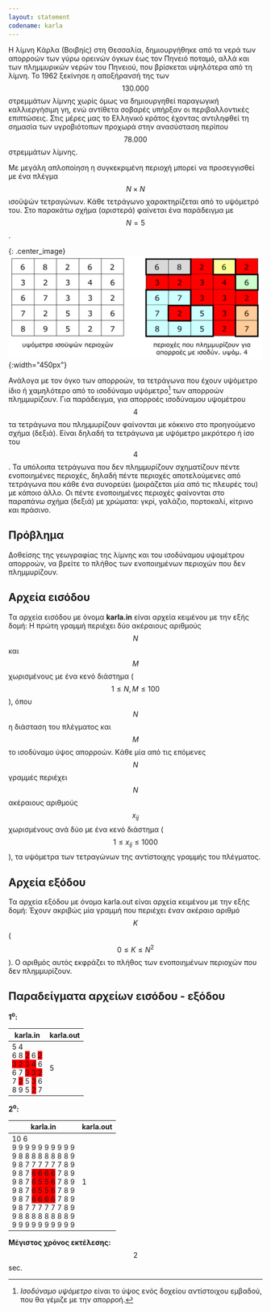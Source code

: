 ```yaml
---
layout: statement
codename: karla
---
```


Η λίμνη Kάρλα (Βοιβηίς) στη Θεσσαλία, δημιουργήθηκε από τα νερά των απορροών των γύρω ορεινών όγκων έως τον Πηνειό ποταμό, αλλά και των πλημμυρικών νερών του Πηνειού, που βρίσκεται υψηλότερα από τη λίμνη. Το 1962 ξεκίνησε η αποξήρανσή της των $$130.000$$ στρεμμάτων λίμνης χωρίς όμως να δημιουργηθεί παραγωγική καλλιεργήσιμη γη, ενώ αντίθετα σοβαρές υπήρξαν οι περιβαλλοντικές επιπτώσεις. Στις μέρες μας το Ελληνικό κράτος έχοντας αντιληφθεί τη σημασία των υγροβιότοπων προχωρά στην ανασύσταση περίπου $$78.000$$ στρεμμάτων λίμνης.

Mε μεγάλη απλοποίηση η συγκεκριμένη περιοχή μπορεί να προσεγγισθεί με ένα πλέγμα $$N\times N$$ ισοϋψών τετραγώνων. Kάθε τετράγωνο χαρακτηρίζεται από το υψόμετρό του. Στο παρακάτω σχήμα (αριστερά) φαίνεται ένα παράδειγμα με $$N=5$$.

{: .center_image}
![Παράδειγμα](/assets/25-pdp-b-karla-example.png){:width="450px"}

Ανάλογα με τον όγκο των απορροών, τα τετράγωνα που έχουν υψόμετρο ίδιο ή χαμηλότερο από το ισοδύναμο υψόμετρο[^1] των απορροών πλημμυρίζουν. Για παράδειγμα, για απορροές ισοδύναμου υψομέτρου $$4$$ τα τετράγωνα που πλημμυρίζουν φαίνονται με κόκκινο στο προηγούμενο σχήμα (δεξιά). Είναι δηλαδή τα τετράγωνα με υψόμετρο μικρότερο ή ίσο του $$4$$. Τα υπόλοιπα τετράγωνα που δεν πλημμυρίζουν σχηματίζουν πέντε ενοποιημένες περιοχές, δηλαδή πέντε περιοχές αποτελούμενες από τετράγωνα που κάθε ένα συνορεύει (μοιράζεται μία από τις πλευρές του) με κάποιο άλλο. Οι πέντε ενοποιημένες περιοχές φαίνονται στο παραπάνω σχήμα (δεξιά) με χρώματα: γκρί, γαλάζιο, πορτοκαλί, κίτρινο και πράσινο.

[^1]: *Ισοδύναμο υψόμετρο* είναι το ύψος ενός δοχείου αντίστοιχου εμβαδού, που θα γέμιζε με την απορροή.

## Πρόβλημα

Δοθείσης της γεωγραφίας της λίμνης και του ισοδύναμου υψομέτρου απορροών, να βρείτε το πλήθος των ενοποιημένων περιοχών που δεν πλημμυρίζουν.

## Aρχεία εισόδου

Τα αρχεία εισόδου με όνομα **karla.in** είναι αρχεία κειμένου με την εξής δομή: Η πρώτη γραμμή περιέχει δύο ακέραιους αριθμούς $$N$$ και $$M$$ χωρισμένους με ένα κενό διάστημα ($$1 \leq N, M \leq 100$$), όπου $$N$$ η διάσταση του πλέγματος και $$M$$ το ισοδύναμο ύψος απορροών. Kάθε μία από τις επόμενες $$N$$ γραμμές περιέχει $$N$$ ακέραιους αριθμούς $$x_{ij}$$ χωρισμένους ανά δύο με ένα κενό διάστημα ($$1 \leq x_{ij} \leq 1000$$), τα υψόμετρα των τετραγώνων της αντίστοιχης γραμμής του πλέγματος.

## Aρχεία εξόδου

Τα αρχεία εξόδου με όνομα karla.out είναι αρχεία κειμένου με την εξής δομή: Έχουν ακριβώς μία γραμμή που περιέχει έναν ακέραιο αριθμό $$K$$ ($$0 \leq K \leq N^2$$). Ο αριθμός αυτός εκφράζει το πλήθος των ενοποιημένων περιοχών που δεν πλημμυρίζουν.

## Παραδείγματα αρχείων εισόδου - εξόδου

**1<sup>o</sup>:**

| **karla.in**                         | **karla.out** |
| ------------------------------------ | ------------- |
| 5 4 <br> 6 8 <span style="background-color:red">2</span> 6 <span style="background-color:red">2</span> <br> <span style="background-color:red">3 2 3 4</span> 6 <br> 6 7 <span style="background-color:red">3 3 2</span> <br> 7 <span style="background-color:red">2</span> 5 <span style="background-color:red">3</span> 6 <br> 8 9 5 <span style="background-color:red">2</span> 7 | 5 |

**2<sup>o</sup>:**

| **karla.in**                         | **karla.out** |
| ------------------------------------ | ------------- |
| 10 6 <br> 9 9 9 9 9 9 9 9 9 9 <br> 9 8 8 8 8 8 8 8 8 9 <br> 9 8 7 7 7 7 7 7 8 9 <br> 9 8 7 <span style="background-color:red">6 6 6 6</span> 7 8 9 <br> 9 8 7 <span style="background-color:red">6 5 5 6</span> 7 8 9 <br> 9 8 7 <span style="background-color:red">6 5 5 6</span> 7 8 9 <br> 9 8 7 <span style="background-color:red">6 6 6 6</span> 7 8 9 <br> 9 8 7 7 7 7 7 7 8 9 <br> 9 8 8 8 8 8 8 8 8 9 <br> 9 9 9 9 9 9 9 9 9 9 | 1 |


**Mέγιστος χρόνος εκτέλεσης:** $$2$$ sec. <br>
